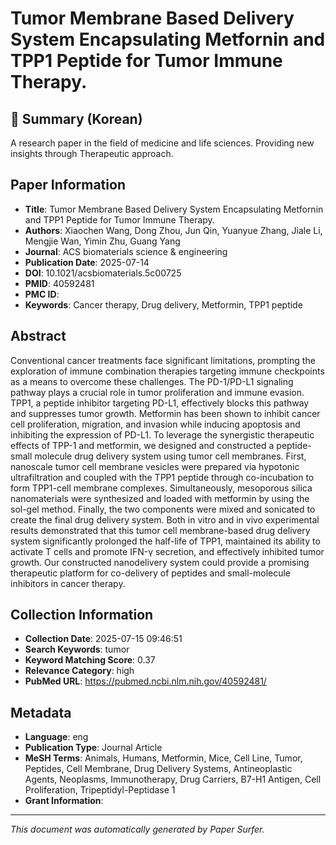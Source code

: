 # Tumor Membrane Based Delivery System Encapsulating Metfornin and TPP1 Peptide for Tumor Immune Therapy.

## 📝 Summary (Korean)
A research paper in the field of medicine and life sciences. Providing new insights through Therapeutic approach.

## Paper Information
- **Title**: Tumor Membrane Based Delivery System Encapsulating Metfornin and TPP1 Peptide for Tumor Immune Therapy.
- **Authors**: Xiaochen Wang, Dong Zhou, Jun Qin, Yuanyue Zhang, Jiale Li, Mengjie Wan, Yimin Zhu, Guang Yang
- **Journal**: ACS biomaterials science & engineering
- **Publication Date**: 2025-07-14
- **DOI**: 10.1021/acsbiomaterials.5c00725
- **PMID**: 40592481
- **PMC ID**: 
- **Keywords**: Cancer therapy, Drug delivery, Metformin, TPP1 peptide

## Abstract
Conventional cancer treatments face significant limitations, prompting the exploration of immune combination therapies targeting immune checkpoints as a means to overcome these challenges. The PD-1/PD-L1 signaling pathway plays a crucial role in tumor proliferation and immune evasion. TPP1, a peptide inhibitor targeting PD-L1, effectively blocks this pathway and suppresses tumor growth. Metformin has been shown to inhibit cancer cell proliferation, migration, and invasion while inducing apoptosis and inhibiting the expression of PD-L1. To leverage the synergistic therapeutic effects of TPP-1 and metformin, we designed and constructed a peptide-small molecule drug delivery system using tumor cell membranes. First, nanoscale tumor cell membrane vesicles were prepared via hypotonic ultrafiltration and coupled with the TPP1 peptide through co-incubation to form TPP1-cell membrane complexes. Simultaneously, mesoporous silica nanomaterials were synthesized and loaded with metformin by using the sol-gel method. Finally, the two components were mixed and sonicated to create the final drug delivery system. Both in vitro and in vivo experimental results demonstrated that this tumor cell membrane-based drug delivery system significantly prolonged the half-life of TPP1, maintained its ability to activate T cells and promote IFN-γ secretion, and effectively inhibited tumor growth. Our constructed nanodelivery system could provide a promising therapeutic platform for co-delivery of peptides and small-molecule inhibitors in cancer therapy.

## Collection Information
- **Collection Date**: 2025-07-15 09:46:51
- **Search Keywords**: tumor
- **Keyword Matching Score**: 0.37
- **Relevance Category**: high
- **PubMed URL**: https://pubmed.ncbi.nlm.nih.gov/40592481/

## Metadata
- **Language**: eng
- **Publication Type**: Journal Article
- **MeSH Terms**: Animals, Humans, Metformin, Mice, Cell Line, Tumor, Peptides, Cell Membrane, Drug Delivery Systems, Antineoplastic Agents, Neoplasms, Immunotherapy, Drug Carriers, B7-H1 Antigen, Cell Proliferation, Tripeptidyl-Peptidase 1
- **Grant Information**: 

---
*This document was automatically generated by Paper Surfer.*
